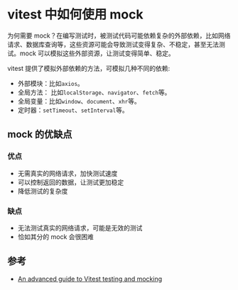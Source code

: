 # vitest 中如何使用 mock

为何需要 mock？在编写测试时，被测试代码可能依赖复杂的外部依赖，比如网络请求、数据库查询等，这些资源可能会导致测试变得复杂、不稳定，甚至无法测试。mock 可以模拟这些外部资源，让测试变得简单、稳定。

vitest 提供了模拟外部依赖的方法，可模拟几种不同的依赖:

* 外部模块：比如`axios`。
* 全局方法： 比如`localStorage`、`navigator`、`fetch`等。
* 全局变量：比如`window`、`document`、`xhr`等。
* 定时器：`setTimeout`、`setInterval`等。

## mock 的优缺点

### 优点

* 无需真实的网络请求，加快测试速度
* 可以控制返回的数据，让测试更加稳定
* 降低测试的复杂度

### 缺点

* 无法测试真实的网络请求，可能是无效的测试
* 恰如其分的 mock 会很困难

## 参考

* [An advanced guide to Vitest testing and mocking](https://blog.logrocket.com/advanced-guide-vitest-testing-mocking/)
